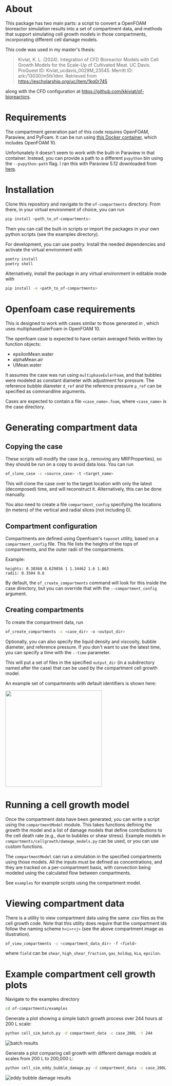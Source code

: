 # About

This package has two main parts: a script to convert a OpenFOAM bioreactor simulation results into a set of compartment data, and methods that support simulating cell growth models in those compartments, incorporating different cell damage models.

This code was used in my master's thesis:
> Kiviat, K. L. (2024). Integration of CFD Bioreactor Models with Cell Growth Models for the Scale-Up of Cultivated Meat. UC Davis. ProQuest ID: Kiviat_ucdavis_0029M_23545. Merritt ID: ark:/13030/m5fs1dmr. Retrieved from https://escholarship.org/uc/item/1kq0r745

along with the CFD configuration at https://github.com/kkiviat/of-bioreactors.

# Requirements

The compartment generation part of this code requires OpenFOAM, Paraview, and PyFoam. It can be run using [this Docker container](https://hub.docker.com/repository/docker/kkiviat/openfoam/general), which includes OpenFOAM 10. 

Unfortunately it doesn't seem to work with the built-in Paraview in that container. Instead, you can provide a path to a different `pvpython` bin using the `--pvpython-path` flag. I ran this with Paraview 5.12 downloaded from [here](https://www.paraview.org/download/).

# Installation

Clone this repository and navigate to the `of-compartments` directory. From there, in your virtual environment of choice, you can run
```sh
pip install <path_to_of-compartments>
```

Then you can call the built-in scripts or import the packages in your own python scripts (see the examples directory).
 
For development, you can use poetry. Install the needed dependencies and activate the virtual environment with
```sh
poetry install
poetry shell
```

Alternatively, install the package in any virtual environment in editable mode with
```sh
pip install -e <path_to_of-compartments>
```

# Openfoam case requirements

This is designed to work with cases similar to those generated in <link>, which uses multiphaseEulerFoam in OpenFOAM 10.

The openfoam case is expected to have certain averaged fields written by function objects:
- epsilonMean.water
- alphaMean.air
- UMean.water

It assumes the case was run using `multiphaseEulerFoam`, and that bubbles were modeled as constant diameter with adjustment for pressure. The reference bubble diameter `d_ref` and the reference pressure `p_ref` can be specified as commandline arguments.

Cases are expected to contain a file `<case_name>.foam`, where `<case_name>` is the case directory.

# Generating compartment data

## Copying the case
These scripts will modify the case (e.g., removing any MRFProperties), so they should be run on a copy to avoid data loss. You can run

```sh
of_clone_case -c <source_case> -t <target_name>
```

This will clone the case over to the target location with only the latest (decomposed) time, and will reconstruct it. Alternatively, this can be done manually.

You also need to create a file `compartment_config` specifying the locations (in meters) of the vertical and radial slices (not including 0).

## Compartment configuration

Compartments are defined using Openfoam's `toposet` utility, based on a `compartment_config` file. This file lists the heights of the tops of compartments, and the outer radii of the compartments.

Example:
```compartment_config
heights: 0.30368 0.629856 1 1.34462 1.6 1.863
radii: 0.3504 0.6
```

By default, the `of_create_compartments` command will look for this inside the case directory, but you can override that with the `--compartment_config` argument.

## Creating compartments

To create the compartment data, run
```sh
of_create_compartments -c <case_dir> -o <output_dir>
```

Optionally, you can also specify the liquid density and viscosity, bubble diameter, and reference pressure. If you don't want to use the latest time, you can specify a time with the `--time` parameter.

This will put a set of files in the specified `output_dir` (in a subdirectory named after the case) that can be used by the compartment cell growth model.

An example set of compartments with default identifiers is shown here:

<img src="images/bioreactor_compartments.png" width="300">

# Running a cell growth model

Once the compartment data have been generated, you can write a script using the `compartmentModel` module. This takes functions defining the growth the model and a list of damage models that define contributions to the cell death rate (e.g., due to bubbles or shear stress). Example models in `compartments/cellgrowth/damage_models.py` can be used, or you can use custom functions.

The `compartmentModel` can run a simulation in the specified compartments using those models. All the inputs must be defined as concentrations, and they are tracked on a per-compartment basis, with convection being modeled using the calculated flow between compartments.

See `examples` for example scripts using the compartment model.

# Viewing compartment data

There is a utility to view compartment data using the same .csv files as the cell growth code. Note that this utility does require that the compartment ids follow the naming scheme `h<i>r<j>` (see the above compartment image as illustration).

```sh
of_view_compartments -c <compartment_data_dir> -f <field>
```

where `field` can be `shear`, `high_shear_fraction`, `gas_holdup`, `kLa`, `epsilon`.

# Example compartment cell growth plots

Navigate to the examples directory
```sh
cd of-compartments/examples
```

Generate a plot showing a simple batch growth process over 244 hours at 200 L scale:
```sh
python cell_sim_batch.py -d compartment_data -c case_200L -t 244
```

![batch results](images/cell_sim_batch.svg)

Generate a plot comparing cell growth with different damage models at scales from 200 L to 200,000 L:
```sh
python cell_sim_eddy_bubble_damage.py -d compartment_data -c case_200L case_2000L case_20000L case_200000L -t 244
```

![eddy bubble damage results](images/eddy_bubble_damage.svg)
